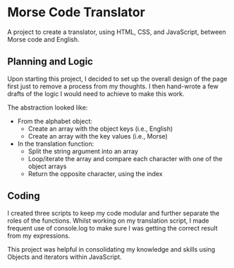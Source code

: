 # Morse Code Translator

A project to create a translator, using HTML, CSS, and JavaScript, between Morse code and English.

## Planning and Logic

Upon starting this project, I decided to set up the overall design of the page first just to remove a process from my thoughts. I then hand-wrote a few drafts of the logic I would need to achieve to make this work.

The abstraction looked like:

-   From the alphabet object:
    -   Create an array with the object keys (i.e., English)
    -   Create an array with the key values (i.e., Morse)
-   In the translation function:
    -   Split the string argument into an array
    -   Loop/iterate the array and compare each character with one of the object arrays
    -   Return the opposite character, using the index

## Coding

I created three scripts to keep my code modular and further separate the roles of the functions. Whilst working on my translation script, I made frequent use of console.log to make sure I was getting the correct result from my expressions.

This project was helpful in consolidating my knowledge and skills using Objects and iterators within JavaScript.
